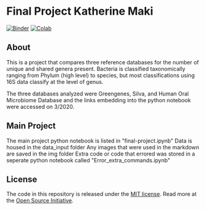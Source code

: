 # Final Project Katherine Maki 

[![Binder](https://mybinder.org/badge_logo.svg)](https://mybinder.org/v2/gh/py4ds/final-project/master?urlpath=lab/tree/final-project.ipynb)
[![Colab](https://colab.research.google.com/assets/colab-badge.svg)](https://colab.research.google.com/github/py4ds/final-project/blob/master/final-project.ipynb)

## About

This is a project that compares three reference databases for the number of unique and shared genera present. Bacteria is classified taxonomically ranging from Phylum (high level) to species, but most classifications using 16S data classify at the level of genus. 

The three databases analyzed were Greengenes, Silva, and Human Oral Microbiome Database and the links embedding into the python notebook were accessed on 3/2020.

## Main Project
The main project python notebook is listed in "final-project.ipynb"
Data is housed in the data_input folder
Any images that were used in the markdown are saved in the img folder
Extra code or code that errored was stored in a seperate python notebook called "Error_extra_commands.ipynb"

## License

The code in this repository is released under the [MIT license](LICENSE-CODE). Read more at the [Open Source Initiative](https://opensource.org/licenses/MIT).

